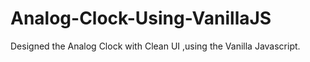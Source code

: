 # Analog-Clock-Using-VanillaJS
Designed the Analog Clock with  Clean UI ,using the Vanilla Javascript.
